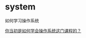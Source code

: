 # system

如何学习操作系统

[你当初是如何学会操作系统这门课程的？](https://www.zhihu.com/question/270998611/answer/1640198217)


